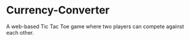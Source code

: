 # Currency-Converter
  A web-based Tic Tac Toe game where two players can compete against each  other.
